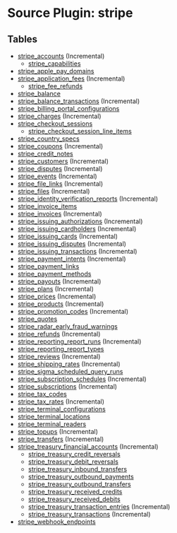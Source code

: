 # Source Plugin: stripe

## Tables

- [stripe_accounts](tables/stripe_accounts) (Incremental)
  - [stripe_capabilities](tables/stripe_capabilities)
- [stripe_apple_pay_domains](tables/stripe_apple_pay_domains)
- [stripe_application_fees](tables/stripe_application_fees) (Incremental)
  - [stripe_fee_refunds](tables/stripe_fee_refunds)
- [stripe_balance](tables/stripe_balance)
- [stripe_balance_transactions](tables/stripe_balance_transactions) (Incremental)
- [stripe_billing_portal_configurations](tables/stripe_billing_portal_configurations)
- [stripe_charges](tables/stripe_charges) (Incremental)
- [stripe_checkout_sessions](tables/stripe_checkout_sessions)
  - [stripe_checkout_session_line_items](tables/stripe_checkout_session_line_items)
- [stripe_country_specs](tables/stripe_country_specs)
- [stripe_coupons](tables/stripe_coupons) (Incremental)
- [stripe_credit_notes](tables/stripe_credit_notes)
- [stripe_customers](tables/stripe_customers) (Incremental)
- [stripe_disputes](tables/stripe_disputes) (Incremental)
- [stripe_events](tables/stripe_events) (Incremental)
- [stripe_file_links](tables/stripe_file_links) (Incremental)
- [stripe_files](tables/stripe_files) (Incremental)
- [stripe_identity_verification_reports](tables/stripe_identity_verification_reports) (Incremental)
- [stripe_invoice_items](tables/stripe_invoice_items)
- [stripe_invoices](tables/stripe_invoices) (Incremental)
- [stripe_issuing_authorizations](tables/stripe_issuing_authorizations) (Incremental)
- [stripe_issuing_cardholders](tables/stripe_issuing_cardholders) (Incremental)
- [stripe_issuing_cards](tables/stripe_issuing_cards) (Incremental)
- [stripe_issuing_disputes](tables/stripe_issuing_disputes) (Incremental)
- [stripe_issuing_transactions](tables/stripe_issuing_transactions) (Incremental)
- [stripe_payment_intents](tables/stripe_payment_intents) (Incremental)
- [stripe_payment_links](tables/stripe_payment_links)
- [stripe_payment_methods](tables/stripe_payment_methods)
- [stripe_payouts](tables/stripe_payouts) (Incremental)
- [stripe_plans](tables/stripe_plans) (Incremental)
- [stripe_prices](tables/stripe_prices) (Incremental)
- [stripe_products](tables/stripe_products) (Incremental)
- [stripe_promotion_codes](tables/stripe_promotion_codes) (Incremental)
- [stripe_quotes](tables/stripe_quotes)
- [stripe_radar_early_fraud_warnings](tables/stripe_radar_early_fraud_warnings)
- [stripe_refunds](tables/stripe_refunds) (Incremental)
- [stripe_reporting_report_runs](tables/stripe_reporting_report_runs) (Incremental)
- [stripe_reporting_report_types](tables/stripe_reporting_report_types)
- [stripe_reviews](tables/stripe_reviews) (Incremental)
- [stripe_shipping_rates](tables/stripe_shipping_rates) (Incremental)
- [stripe_sigma_scheduled_query_runs](tables/stripe_sigma_scheduled_query_runs)
- [stripe_subscription_schedules](tables/stripe_subscription_schedules) (Incremental)
- [stripe_subscriptions](tables/stripe_subscriptions) (Incremental)
- [stripe_tax_codes](tables/stripe_tax_codes)
- [stripe_tax_rates](tables/stripe_tax_rates) (Incremental)
- [stripe_terminal_configurations](tables/stripe_terminal_configurations)
- [stripe_terminal_locations](tables/stripe_terminal_locations)
- [stripe_terminal_readers](tables/stripe_terminal_readers)
- [stripe_topups](tables/stripe_topups) (Incremental)
- [stripe_transfers](tables/stripe_transfers) (Incremental)
- [stripe_treasury_financial_accounts](tables/stripe_treasury_financial_accounts) (Incremental)
  - [stripe_treasury_credit_reversals](tables/stripe_treasury_credit_reversals)
  - [stripe_treasury_debit_reversals](tables/stripe_treasury_debit_reversals)
  - [stripe_treasury_inbound_transfers](tables/stripe_treasury_inbound_transfers)
  - [stripe_treasury_outbound_payments](tables/stripe_treasury_outbound_payments)
  - [stripe_treasury_outbound_transfers](tables/stripe_treasury_outbound_transfers)
  - [stripe_treasury_received_credits](tables/stripe_treasury_received_credits)
  - [stripe_treasury_received_debits](tables/stripe_treasury_received_debits)
  - [stripe_treasury_transaction_entries](tables/stripe_treasury_transaction_entries) (Incremental)
  - [stripe_treasury_transactions](tables/stripe_treasury_transactions) (Incremental)
- [stripe_webhook_endpoints](tables/stripe_webhook_endpoints)